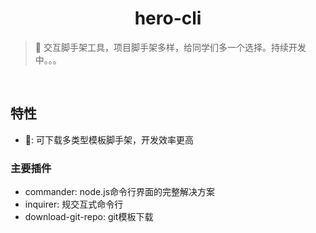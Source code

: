 <!--
 * @Author: 吴俊杰 20717@etransfar.com
 * @Date: 2022-05-25 14:51:28
 * @LastEditors: 吴俊杰 20717@etransfar.com
 * @LastEditTime: 2022-09-16 09:52:30
 * @FilePath: /个人工作/w-cli/README.md
 * @Description: 这是默认设置,请设置`customMade`, 打开koroFileHeader查看配置 进行设置: https://github.com/OBKoro1/koro1FileHeader/wiki/%E9%85%8D%E7%BD%AE
-->

<h1 align="center">hero-cli</h1>

>  🌱  交互脚手架工具，项目脚手架多样，给同学们多一个选择。持续开发中。。。

<br />

## 特性
- 🚅: 可下载多类型模板脚手架，开发效率更高

### 主要插件
- commander: node.js命令行界面的完整解决方案
- inquirer: 规交互式命令行
- download-git-repo: git模板下载

